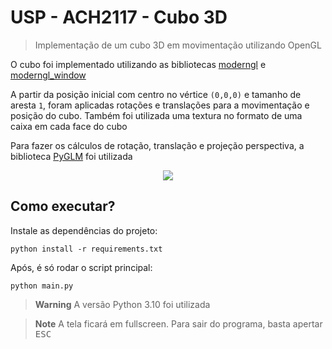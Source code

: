 # USP - ACH2117 - Cubo 3D

> Implementação de um cubo 3D em movimentação utilizando OpenGL

O cubo foi implementado utilizando as bibliotecas [moderngl](https://github.com/moderngl/moderngl) e [moderngl_window](https://github.com/moderngl/moderngl_window)

A partir da posição inicial com centro no vértice `(0,0,0)` e tamanho de aresta `1`, foram aplicadas rotações e translações para a movimentação e posição do
cubo. Também foi utilizada uma textura no formato de uma caixa em cada face do cubo

Para fazer os cálculos de rotação, translação e projeção perspectiva, a biblioteca [PyGLM](https://github.com/Zuzu-Typ/PyGLM) foi utilizada

<div align="center">
  <img src="https://github.com/willpinha/usp.ach2117.cubo-3d/assets/86596621/fc785551-679e-4c6d-a165-9a6e6bccbe19">
</div>

## Como executar?

Instale as dependências do projeto:

```
python install -r requirements.txt
```

Após, é só rodar o script principal:

```
python main.py
```

> **Warning**
> A versão Python 3.10 foi utilizada

> **Note**
> A tela ficará em fullscreen. Para sair do programa, basta apertar <kbd>ESC</kbd>
